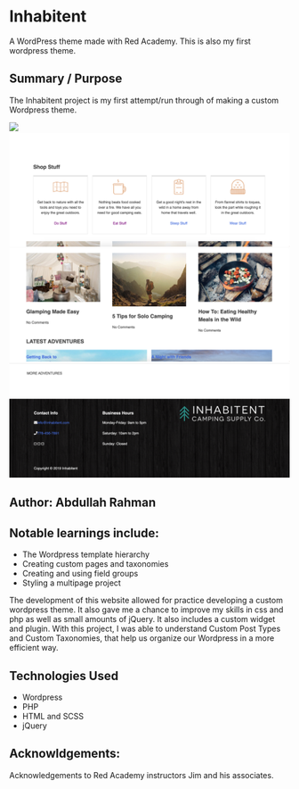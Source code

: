 # Inhabitent

A WordPress theme made with Red Academy. This is also my first wordpress theme.

## Summary / Purpose

The Inhabitent project is my first attempt/run through of making a custom Wordpress theme.

<img src="./themes/inhabitent/images/first-girl.png" />
<img src="./themes/inhabitent/images/shop.png" />
<img src="./themes/inhabitent/images/journal.png" />
<img src="./themes/inhabitent/images/footer.png" />

## Author: Abdullah Rahman

## Notable learnings include:

- The Wordpress template hierarchy
- Creating custom pages and taxonomies
- Creating and using field groups
- Styling a multipage project

The development of this website allowed for practice developing a custom wordpress theme. It also gave me a chance to improve my skills in css and php as well as small amounts of jQuery. It also includes a custom widget and plugin. With this project, I was able to understand Custom Post Types and Custom Taxonomies, that help us organize our Wordpress in a more efficient way.

## Technologies Used

- Wordpress
- PHP
- HTML and SCSS
- jQuery

## Acknowldgements:

Acknowledgements to Red Academy instructors Jim and his associates.
